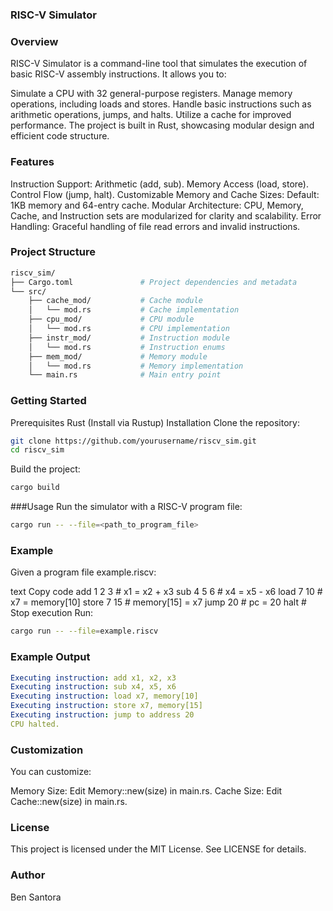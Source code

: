 ### RISC-V Simulator

### Overview
RISC-V Simulator is a command-line tool that simulates the execution of basic RISC-V assembly instructions. It allows you to:

Simulate a CPU with 32 general-purpose registers.
Manage memory operations, including loads and stores.
Handle basic instructions such as arithmetic operations, jumps, and halts.
Utilize a cache for improved performance.
The project is built in Rust, showcasing modular design and efficient code structure.

### Features
Instruction Support:
Arithmetic (add, sub).
Memory Access (load, store).
Control Flow (jump, halt).
Customizable Memory and Cache Sizes:
Default: 1KB memory and 64-entry cache.
Modular Architecture:
CPU, Memory, Cache, and Instruction sets are modularized for clarity and scalability.
Error Handling:
Graceful handling of file read errors and invalid instructions.

### Project Structure
```bash
riscv_sim/
├── Cargo.toml               # Project dependencies and metadata
└── src/
    ├── cache_mod/           # Cache module
    │   └── mod.rs           # Cache implementation
    ├── cpu_mod/             # CPU module
    │   └── mod.rs           # CPU implementation
    ├── instr_mod/           # Instruction module
    │   └── mod.rs           # Instruction enums
    ├── mem_mod/             # Memory module
    │   └── mod.rs           # Memory implementation
    └── main.rs              # Main entry point
```
### Getting Started
Prerequisites
Rust (Install via Rustup)
Installation
Clone the repository:
```bash
git clone https://github.com/yourusername/riscv_sim.git
cd riscv_sim
```
Build the project:
```bash
cargo build
```
###Usage
Run the simulator with a RISC-V program file:
```bash
cargo run -- --file=<path_to_program_file>
```
### Example
Given a program file example.riscv:

text
Copy code
add 1 2 3       # x1 = x2 + x3
sub 4 5 6       # x4 = x5 - x6
load 7 10       # x7 = memory[10]
store 7 15      # memory[15] = x7
jump 20         # pc = 20
halt            # Stop execution
Run:
```bash
cargo run -- --file=example.riscv
```
### Example Output
```yaml
Executing instruction: add x1, x2, x3
Executing instruction: sub x4, x5, x6
Executing instruction: load x7, memory[10]
Executing instruction: store x7, memory[15]
Executing instruction: jump to address 20
CPU halted.
```
### Customization
You can customize:

Memory Size: Edit Memory::new(size) in main.rs.
Cache Size: Edit Cache::new(size) in main.rs.


### License
This project is licensed under the MIT License. See LICENSE for details.

### Author
Ben Santora

